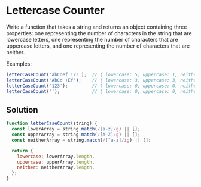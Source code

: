 # Lettercase Counter
Write a function that takes a string and returns an object containing three properties: one representing the number of characters in the string that are lowercase letters, one representing the number of characters that are uppercase letters, and one representing the number of characters that are neither.

Examples:
```js
letterCaseCount('abCdef 123');  // { lowercase: 5, uppercase: 1, neither: 4 }
letterCaseCount('AbCd +Ef');    // { lowercase: 3, uppercase: 3, neither: 2 }
letterCaseCount('123');         // { lowercase: 0, uppercase: 0, neither: 3 }
letterCaseCount('');            // { lowercase: 0, uppercase: 0, neither: 0 }
```

## Solution
```js
function letterCaseCount(string) {
  const lowerArray = string.match(/[a-z]/g) || [];
  const upperArray = string.match(/[A-Z]/g) || [];
  const neitherArray = string.match(/[^a-z]/ig) || [];

  return {
    lowercase: lowerArray.length,
    uppercase: upperArray.length,
    neither: neitherArray.length,
  };
}
```